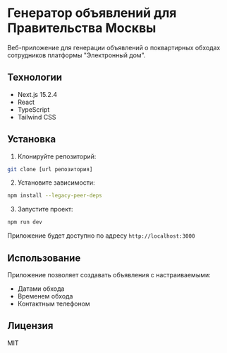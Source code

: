 # Генератор объявлений для Правительства Москвы

Веб-приложение для генерации объявлений о поквартирных обходах сотрудников платформы "Электронный дом".

## Технологии

- Next.js 15.2.4
- React
- TypeScript
- Tailwind CSS

## Установка

1. Клонируйте репозиторий:
```bash
git clone [url репозитория]
```

2. Установите зависимости:
```bash
npm install --legacy-peer-deps
```

3. Запустите проект:
```bash
npm run dev
```

Приложение будет доступно по адресу `http://localhost:3000`

## Использование

Приложение позволяет создавать объявления с настраиваемыми:
- Датами обхода
- Временем обхода
- Контактным телефоном

## Лицензия

MIT 